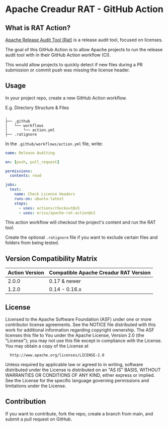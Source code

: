 # Apache Creadur RAT - GitHub Action

## What is RAT Action?

[Apache Release Audit Tool (Rat)](https://creadur.apache.org/rat) is a release audit tool, focused on licenses.

The goal of this GitHub Action is to allow Apache projects to run the release audit tool with in their GitHub Action workflow (CI).

This would allow projects to quickly detect if new files during a PR submission or commit push was missing the license header.

## Usage

In your project repo, create a new GitHub Action workflow.

E.g. Directory Structure & Files

```text
.
├── .github
│   └── workflows
│       └── action.yml
├── .ratignore
```

In the `.github/workflows/action.yml` file, write:

```yml
name: Release Auditing

on: [push, pull_request]

permissions:
  contents: read

jobs:
  test:
    name: Check License Headers
    runs-on: ubuntu-latest
    steps:
      - uses: actions/checkout@v5
      - uses: erisu/apache-rat-action@v2
```

This action workflow will checkout the project's content and run the RAT tool.

Create the optional `.ratignore` file if you want to exclude certain files and folders from being tested.

## Version Compatibility Matrix

| Action Version | Compatible Apache Creadur RAT Version
| -- | -- |
| 2.0.0 | 0.17 & newer |
| 1.2.0 | 0.14 - 0.16.x |

## License

  Licensed to the Apache Software Foundation (ASF) under one or more
  contributor license agreements.  See the NOTICE file distributed with
  this work for additional information regarding copyright ownership.
  The ASF licenses this file to You under the Apache License, Version 2.0
  (the "License"); you may not use this file except in compliance with
  the License.  You may obtain a copy of the License at

      http://www.apache.org/licenses/LICENSE-2.0

  Unless required by applicable law or agreed to in writing, software
  distributed under the License is distributed on an "AS IS" BASIS,
  WITHOUT WARRANTIES OR CONDITIONS OF ANY KIND, either express or implied.
  See the License for the specific language governing permissions and
  limitations under the License.

## Contribution

If you want to contribute, fork the repo, create a branch from main, and submit a pull request on GitHub.

<!-- Uncomment if Creadur RAT wants to take ownership of the project -->
<!--
You should file a Contributor License Agreement (CLA) in order to properly handle your input.

Apart from that you can file an issue in ASF's Jira: [project RAT](https://issues.apache.org/jira/browse/RAT
 -->
